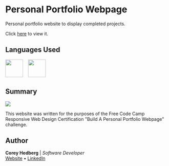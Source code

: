 # Personal Portfolio Webpage

Personal portfolio website to display completed projects.

Click [here](https://coreyhedberg.github.io/personal_portfolio_webpage/) to view it.

## Languages Used

<image src="readme_files/html.svg" width="55">&nbsp; &nbsp; <image src="readme_files/css.svg" width="55">

## Summary

<image src="readme_files/screenshot.png">

This website was written for the purposes of the Free Code Camp Responsive Web Design Certification "Build A Personal Portfolio Webpage" challenge.

## Author

**Corey Hedberg** | _Software Developer_ <br>
[Website](https://coreyhedberg.dev) &bull; [LinkedIn](https://www.linkedin.com/in/coreyhedberg/)
